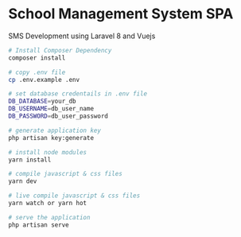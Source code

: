 # School Management System SPA 
SMS Development using Laravel 8 and Vuejs

```bash
# Install Composer Dependency
composer install
```

```bash
# copy .env file
cp .env.example .env
```

```bash
# set database credentails in .env file
DB_DATABASE=your_db
DB_USERNAME=db_user_name
DB_PASSWORD=db_user_password
```

```bash
# generate application key
php artisan key:generate
```

```bash
# install node modules
yarn install
```

```bash
# compile javascript & css files
yarn dev
```

```bash
# live compile javascript & css files
yarn watch or yarn hot
```

```bash
# serve the application
php artisan serve
```

